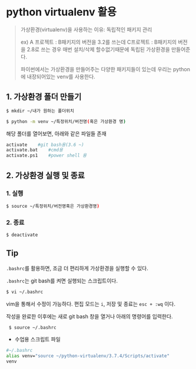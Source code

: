 # python virtualenv 활용

> 가상환경(virtualenv)을 사용하는 이유: 독립적인 패키지 관리
>
> ex) A 프로젝트 : B패키지의 버전을 3.2를 쓰는데 C프로젝트 : B패키지의 버전을 2.8로 쓰는 경우 매번 설치/삭제 할수없기때문에 독립된 가상환경을 만들어준다.
>
> 파이썬에서는 가상환경을 만들어주는 다양한 패키지들이 있는데 우리는 python에 내장되어있는 venv를 사용한다.

## 1. 가상환경 폴더 만들기

~~~bash
$ mkdir ~/내가 원하는 폴더위치
~~~

```bash
$ python -m venv ~/특정위치/버전명(혹은 가상환경 명)
```

해당 폴더를 열어보면, 아래와 같은 파일들 존재

```bash
activate 	#git bash용(3.6 ~)
activate.bat	#cmd용
activate.ps1	#power shell 용	
```

## 2. 가상환경 실행 및 종료

### 1. 실행
```bash
$ source ~/특정위치/버전명혹은 가상환경명)
```
### 2. 종료

```bash
$ deactivate 
```



## Tip

`.bashrc`를 활용하면, 조금 더 편리하게 가상환경을 실행할 수 있다. 

`.bashrc`는 git bash를 켜면 실행되는 스크립트이다.

```bash
$ vi ~/.bashrc
```

vim을 통해서 수정이 가능하다. 편집 모드는 `i`, 저장 및 종료는 `esc + :wq` 이다.

작성을 완료한 이후에는 새로 git bash 창을 열거나 아래의 명령어를 입력한다.

```bash
 $ source ~/.bashrc
```

* 수업용 스크립트 파일

```bash
#~/.bashrc
alias venv="source ~/python-virtualenv/3.7.4/Scripts/activate"
venv
```